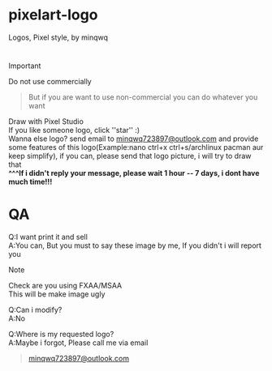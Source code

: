 # pixelart-logo
Logos, Pixel style, by minqwq
#
> [!Important]
>
> Do not use commercially

> But if you are want to use non-commercial
> you can do whatever you want

Draw with Pixel Studio  
If you like someone logo, click ''star'' :)  
Wanna else logo? send email to minqwq723897@outlook.com and provide some features of this logo(Example:nano   ctrl+x   ctrl+s/archlinux   pacman   aur   keep simplify), if you can, please send that logo picture, i will try to draw that  
**^^^If i didn't reply your message, please wait 1 hour -- 7 days, i dont have much time!!!**

# QA

Q:I want print it and sell  
A:You can, But you must to say these image by me, If you didn't i will report you

> [!Note]
>
> Check are you using FXAA/MSAA  
> This will be make image ugly

Q:Can i modify?  
A:No

Q:Where is my requested logo?  
A:Maybe i forgot, Please call me via email

> minqwq723897@outlook.com
